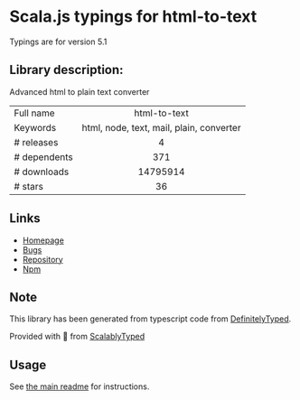
# Scala.js typings for html-to-text

Typings are for version 5.1

## Library description:
Advanced html to plain text converter

|                    |                 |
| ------------------ | :-------------: |
| Full name          | html-to-text |
| Keywords           | html, node, text, mail, plain, converter |
| # releases         | 4 |
| # dependents       | 371 |
| # downloads        | 14795914 |
| # stars            | 36 |

## Links
- [Homepage](https://github.com/html-to-text/node-html-to-text)
- [Bugs](https://github.com/html-to-text/node-html-to-text/issues)
- [Repository](https://github.com/html-to-text/node-html-to-text)
- [Npm](https://www.npmjs.com/package/html-to-text)
    


## Note
This library has been generated from typescript code from [DefinitelyTyped](https://definitelytyped.org).

Provided with :purple_heart: from [ScalablyTyped](https://github.com/oyvindberg/ScalablyTyped)

## Usage
See [the main readme](../../readme.md) for instructions.


